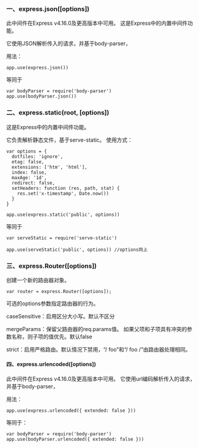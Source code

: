### 一、express.json([options])
此中间件在Express v4.16.0及更高版本中可用。
这是Express中的内置中间件功能。

它使用JSON解析传入的请求，并基于body-parser，

用法：

    app.use(express.json())
等同于

    var bodyParser = require('body-parser')
    app.use(bodyParser.json())
### 二、express.static(root, [options])
这是Express中的内置中间件功能。

它负责解析静态文件，基于serve-static。
使用方式：
```
var options = {
  dotfiles: 'ignore',
  etag: false,
  extensions: ['htm', 'html'],
  index: false,
  maxAge: '1d',
  redirect: false,
  setHeaders: function (res, path, stat) {
    res.set('x-timestamp', Date.now())
  }
}

app.use(express.static('public', options))
```
等同于

    var serveStatic = require('serve-static')
 
    app.use(serveStatic('public', options)) //options同上
    
### 三、express.Router([options])
创建一个新的路由器对象。

    var router = express.Router([options]);
可选的options参数指定路由器的行为。

caseSensitive：启用区分大小写。默认不区分

mergeParams：保留父路由器的req.params值。 如果父项和子项具有冲突的参数名称，则子项的值优先。默认false

strict：启用严格路由。默认情况下禁用，“/ foo”和“/ foo /”由路由器处理相同。
#### 四、express.urlencoded([options])
此中间件在Express v4.16.0及更高版本中可用。
它使用url编码解析传入的请求，并基于body-parser，

用法：
    
    app.use(express.urlencoded({ extended: false }))

等同于：

    var bodyParser = require('body-parser')
    app.use(bodyParser.urlencoded({ extended: false }))
